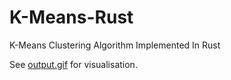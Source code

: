 # K-Means-Rust
K-Means Clustering Algorithm Implemented In Rust

See [output.gif](../main/output.gif) for visualisation.